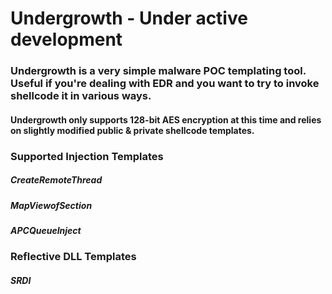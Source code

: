 # Undergrowth - Under active development

### Undergrowth is a very simple malware POC templating tool. Useful if you're dealing with EDR and you want to try to invoke shellcode it in various ways.
#### Undergrowth only supports 128-bit AES encryption at this time and relies on slightly modified public & private shellcode templates.  
### Supported Injection Templates 
##### CreateRemoteThread
##### MapViewofSection
##### APCQueueInject

### Reflective DLL Templates 
##### SRDI

